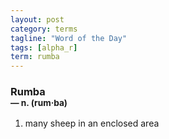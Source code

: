 ```yaml
---
layout: post
category: terms
tagline: "Word of the Day"
tags: [alpha_r]
term: rumba
---
```


<h3>Rumba<br/> <small>&mdash; n. (rum<span>&middot;</span>ba)</small></h3>
<p><ol>
<li>many sheep in an enclosed area</li>
</ol></p>
